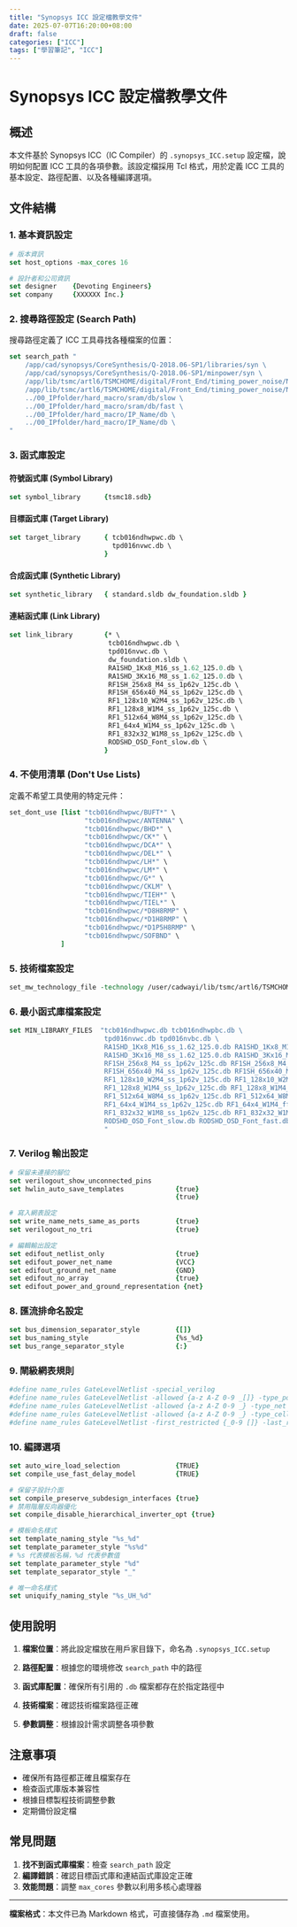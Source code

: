 ```yaml
---
title: "Synopsys ICC 設定檔教學文件"
date: 2025-07-07T16:20:00+08:00
draft: false
categories: ["ICC"]
tags: ["學習筆記", "ICC"]
---
```


# Synopsys ICC 設定檔教學文件

## 概述

本文件基於 Synopsys ICC（IC Compiler）的 `.synopsys_ICC.setup` 設定檔，說明如何配置 ICC 工具的各項參數。該設定檔採用 Tcl 格式，用於定義 ICC 工具的基本設定、路徑配置、以及各種編譯選項。

## 文件結構

### 1. 基本資訊設定

```tcl
# 版本資訊
set host_options -max_cores 16

# 設計者和公司資訊
set designer    {Devoting Engineers}
set company     {XXXXXX Inc.}
```

### 2. 搜尋路徑設定 (Search Path)

搜尋路徑定義了 ICC 工具尋找各種檔案的位置：

```tcl
set search_path "
    /app/cad/synopsys/CoreSynthesis/Q-2018.06-SP1/libraries/syn \
    /app/cad/synopsys/CoreSynthesis/Q-2018.06-SP1/minpower/syn \
    /app/lib/tsmc/artl6/TSMCHOME/digital/Front_End/timing_power_noise/NLDM/tcb016ndhwpwc_270a \
    /app/lib/tsmc/artl6/TSMCHOME/digital/Front_End/timing_power_noise/NLDM/tpd016nvwc_280a \
    ../00_IPfolder/hard_macro/sram/db/slow \
    ../00_IPfolder/hard_macro/sram/db/fast \
    ../00_IPfolder/hard_macro/IP_Name/db \
    ../00_IPfolder/hard_macro/IP_Name/db \
"
```

### 3. 函式庫設定

#### 符號函式庫 (Symbol Library)
```tcl
set symbol_library      {tsmc18.sdb}
```

#### 目標函式庫 (Target Library)
```tcl
set target_library      { tcb016ndhwpwc.db \
                          tpd016nvwc.db \
                        }
```

#### 合成函式庫 (Synthetic Library)
```tcl
set synthetic_library   { standard.sldb dw_foundation.sldb }
```

#### 連結函式庫 (Link Library)
```tcl
set link_library        {* \
                         tcb016ndhwpwc.db \
                         tpd016nvwc.db \
                         dw_foundation.sldb \
                         RA1SHD_1Kx8_M16_ss_1.62_125.0.db \
                         RA1SHD_3Kx16_M8_ss_1.62_125.0.db \
                         RF1SH_256x8_M4_ss_1p62v_125c.db \
                         RF1SH_656x40_M4_ss_1p62v_125c.db \
                         RF1_128x10_W2M4_ss_1p62v_125c.db \
                         RF1_128x8_W1M4_ss_1p62v_125c.db \
                         RF1_512x64_W8M4_ss_1p62v_125c.db \
                         RF1_64x4_W1M4_ss_1p62v_125c.db \
                         RF1_832x32_W1M8_ss_1p62v_125c.db \
                         RODSHD_OSD_Font_slow.db \
                        }
```

### 4. 不使用清單 (Don't Use Lists)

定義不希望工具使用的特定元件：

```tcl
set_dont_use [list "tcb016ndhwpwc/BUFT*" \
                   "tcb016ndhwpwc/ANTENNA" \
                   "tcb016ndhwpwc/BHD*" \
                   "tcb016ndhwpwc/CK*" \
                   "tcb016ndhwpwc/DCA*" \
                   "tcb016ndhwpwc/DEL*" \
                   "tcb016ndhwpwc/LH*" \
                   "tcb016ndhwpwc/LM*" \
                   "tcb016ndhwpwc/G*" \
                   "tcb016ndhwpwc/CKLM" \
                   "tcb016ndhwpwc/TIEH*" \
                   "tcb016ndhwpwc/TIEL*" \
                   "tcb016ndhwpwc/*D8H8RMP" \
                   "tcb016ndhwpwc/*D1H8RMP" \
                   "tcb016ndhwpwc/*D1P5H8RMP" \
                   "tcb016ndhwpwc/SOFBND" \
             ]
```

### 5. 技術檔案設定

```tcl
set_mw_technology_file -technology /user/cadwayi/lib/tsmc/artl6/TSMCHOME/digital/Back_End/milkyway/tcb016ndhwpwc_270a/techfiles/tsmc016_5lm.tf
```

### 6. 最小函式庫檔案設定

```tcl
set MIN_LIBRARY_FILES  "tcb016ndhwpwc.db tcb016ndhwpbc.db \
                        tpd016nvwc.db tpd016nvbc.db \
                        RA1SHD_1Kx8_M16_ss_1.62_125.0.db RA1SHD_1Kx8_M16_ff_1.98_-40.0.db \
                        RA1SHD_3Kx16_M8_ss_1.62_125.0.db RA1SHD_3Kx16_M8_ff_1.98_-40.0.db \
                        RF1SH_256x8_M4_ss_1p62v_125c.db RF1SH_256x8_M4_ff_1p98v_m40c.db \
                        RF1SH_656x40_M4_ss_1p62v_125c.db RF1SH_656x40_M4_ff_1p98v_m40c.db \
                        RF1_128x10_W2M4_ss_1p62v_125c.db RF1_128x10_W2M4_ff_1p98v_m40c.db \
                        RF1_128x8_W1M4_ss_1p62v_125c.db RF1_128x8_W1M4_ff_1p98v_m40c.db \
                        RF1_512x64_W8M4_ss_1p62v_125c.db RF1_512x64_W8M4_ff_1p98v_m40c.db \
                        RF1_64x4_W1M4_ss_1p62v_125c.db RF1_64x4_W1M4_ff_1p98v_m40c.db \
                        RF1_832x32_W1M8_ss_1p62v_125c.db RF1_832x32_W1M8_ff_1p98v_m40c.db \
                        RODSHD_OSD_Font_slow.db RODSHD_OSD_Font_fast.db \
                        "
```

### 7. Verilog 輸出設定

```tcl
# 保留未連接的腳位
set verilogout_show_unconnected_pins
set hwlin_auto_save_templates             {true}
                                          {true}

# 寫入網表設定
set write_name_nets_same_as_ports         {true}
set verilogout_no_tri                     {true}

# 編輯輸出設定
set edifout_netlist_only                  {true}
set edifout_power_net_name                {VCC}
set edifout_ground_net_name               {GND}
set edifout_no_array                      {true}
set edifout_power_and_ground_representation {net}
```

### 8. 匯流排命名設定

```tcl
set bus_dimension_separator_style         {[]}
set bus_naming_style                      {%s_%d}
set bus_range_separator_style             {:}
```

### 9. 閘級網表規則

```tcl
#define name_rules GateLevelNetlist -special_verilog
#define name_rules GateLevelNetlist -allowed {a-z A-Z 0-9 _[]} -type_port
#define name_rules GateLevelNetlist -allowed {a-z A-Z 0-9 _} -type_net
#define name_rules GateLevelNetlist -allowed {a-z A-Z 0-9 _} -type_cell
#define name_rules GateLevelNetlist -first_restricted {_0-9 []} -last_restricted {[]} -equal_ports_nets -inout_ports_equal_nets -repl
```

### 10. 編譯選項

```tcl
set auto_wire_load_selection              {TRUE}
set compile_use_fast_delay_model          {TRUE}

# 保留子設計介面
set compile_preserve_subdesign_interfaces {true}
# 禁用階層反向器優化
set compile_disable_hierarchical_inverter_opt {true}

# 模板命名樣式
set template_naming_style "%s_%d"
set template_parameter_style "%s%d"
# %s 代表模板名稱，%d 代表參數值
set template_parameter_style "%d"
set template_separator_style "_"

# 唯一命名樣式
set uniquify_naming_style "%s_UH_%d"
```

## 使用說明

1. **檔案位置**：將此設定檔放在用戶家目錄下，命名為 `.synopsys_ICC.setup`

2. **路徑配置**：根據您的環境修改 `search_path` 中的路徑

3. **函式庫配置**：確保所有引用的 `.db` 檔案都存在於指定路徑中

4. **技術檔案**：確認技術檔案路徑正確

5. **參數調整**：根據設計需求調整各項參數

## 注意事項

- 確保所有路徑都正確且檔案存在
- 檢查函式庫版本兼容性
- 根據目標製程技術調整參數
- 定期備份設定檔

## 常見問題

1. **找不到函式庫檔案**：檢查 `search_path` 設定
2. **編譯錯誤**：確認目標函式庫和連結函式庫設定正確
3. **效能問題**：調整 `max_cores` 參數以利用多核心處理器

---

**檔案格式**：本文件已為 Markdown 格式，可直接儲存為 `.md` 檔案使用。